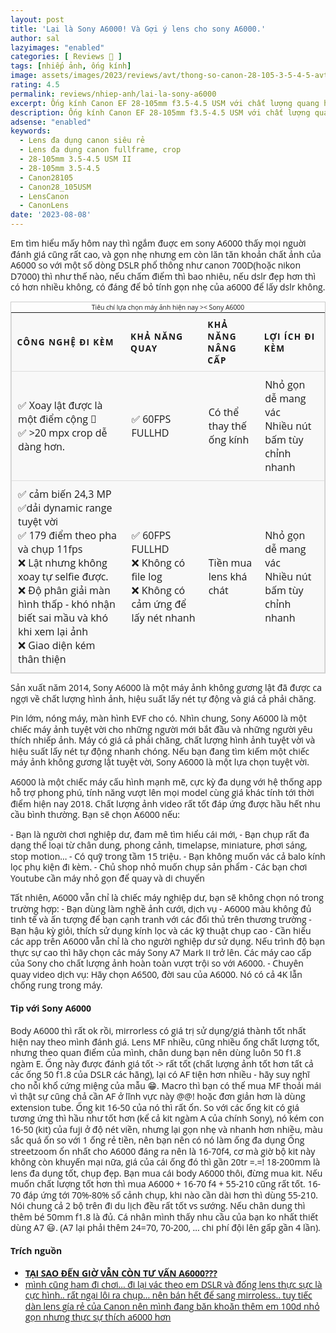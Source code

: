 ```yaml
---
layout: post
title: 'Lại là Sony A6000! Và Gợi ý lens cho sony A6000.'
author: sal
lazyimages: "enabled"
categories: [ Reviews 📝 ]
tags: [nhiếp ảnh, ống kính]
image: assets/images/2023/reviews/avt/thong-so-canon-28-105-3-5-4-5-avt.webp
rating: 4.5
permalink: reviews/nhiep-anh/lai-la-sony-a6000
excerpt: Ống kính Canon EF 28-105mm f3.5-4.5 USM với chất lượng quang học tốt, được mệnh danh là quý nhân cứu cánh cho anh em trót dấn thân bãy lầy fullframe. Đang khát ống kính đa tiêu cự để vừa học, vừa phục vụ nhiều nhu cầu. Lens được bán rất nhiều, giá tương đối rẻ, nhưng lại rất ít người nói tới.
description: Ống kính Canon EF 28-105mm f3.5-4.5 USM với chất lượng quang học tốt, được mệnh danh là quý nhân cứu cánh cho anh em trót dấn thân bãy lầy fullframe. Đang khát ống kính đa tiêu cự để vừa học, vừa phục vụ nhiều nhu cầu. Lens được bán rất nhiều, giá tương đối rẻ, nhưng lại rất ít người nói tới.
adsense: "enabled"
keywords:
  - Lens đa dụng canon siêu rẻ
  - Lens đa dụng canon fullframe, crop
  - 28-105mm 3.5-4.5 USM II
  - 28-105mm 3.5-4.5
  - Canon28105
  - Canon28_105USM
  - LensCanon
  - CanonLens
date: '2023-08-08'
---
```


Em tìm hiểu mấy hôm nay thì ngắm đuợc em sony A6000 thấy mọi nguời đánh giá cũng rất cao, và gọn nhẹ nhưng em còn lăn tăn khoản chất ảnh của A6000 so với một số dòng DSLR phổ thông như canon 700D(hoặc nikon D7000) thì như thế nào, nếu chấm điểm thì bao nhiêu, nếu dslr đẹp hơn thì có hơn nhiều không, có đáng để bỏ tính gọn nhẹ của a6000 để lấy dslr không.

<table>
  <caption>Tiêu chí lựa chọn máy ảnh hiện nay >< Sony A6000</caption>
  <thead>
    <tr>
          <th scope="col">Công nghệ đi kèm</th>
      <th scope="col">Khả năng quay</th>
      <th scope="col">Khả năng nâng cấp</th>
      <th scope="col">Lợi ích đi kèm</th>
    </tr>
  </thead>
  <tbody>
    <tr>
      <td data-label="Công nghệ đi kèm">✅ Xoay lật được là một điểm cộng 🐍<br>✅ >20 mpx crop dễ dàng hơn.</td>
      <td data-label="Khả năng quay">✅ 60FPS FULLHD</td>
      <td data-label="Khả năng nâng cấp">Có thể thay thế ống kính</td>
      <td data-label="Lợi ích đi kèm">Nhỏ gọn dễ mang vác<br>Nhiều nút bấm tùy chỉnh nhanh</td>
    </tr>
    <tr>
      <td scope="row" data-label="Công nghệ đi kèm">✅ cảm biến 24,3 MP<br>✅dải dynamic range tuyệt vời<br>✅ 179 điểm theo pha và chụp 11fps<br>❌ Lật nhưng không xoay tự selfie được.
      <br>❌ Độ phân giải màn hình thấp - khó nhận biết sai mầu và khó khi xem lại ảnh<br>❌ Giao diện kém thân thiện</td>
      <td data-label="Khả năng quay">✅ 60FPS FULLHD<br>
      ❌ Không có file log <br>❌ Không có cảm ứng để lấy nét nhanh</td>
      <td data-label="Khả năng nâng cấp">Tiền mua lens khá chát</td>
      <td data-label="Lợi ích đi kèm">Nhỏ gọn dễ mang vác<br>Nhiều nút bấm tùy chỉnh nhanh</td>
    </tr>

  </tbody>
</table>

Sản xuất năm 2014, Sony A6000 là một máy ảnh không gương lật  đã được ca ngợi về chất lượng hình ảnh, hiệu suất lấy nét tự động và giá cả phải chăng.

Pin lớm, nóng máy, màn hình EVF cho có. Nhìn chung, Sony A6000 là một chiếc máy ảnh tuyệt vời cho những người mới bắt đầu và những người yêu thích nhiếp ảnh. Máy có giá cả phải chăng, chất lượng hình ảnh tuyệt vời và hiệu suất lấy nét tự động nhanh chóng. Nếu bạn đang tìm kiếm một chiếc máy ảnh không gương lật tuyệt vời, Sony A6000 là một lựa chọn tuyệt vời.

A6000 là một chiếc máy cấu hình mạnh mẽ, cực kỳ đa dụng với hệ thống app hỗ trợ phong phú, tính năng vượt lên mọi model cùng giá khác tính tới thời điểm hiện nay 2018. Chất lượng ảnh video rất tốt đáp ứng được hầu hết nhu cầu bình thường. Bạn sẽ chọn A6000 nếu:

\- Bạn là người chơi nghiệp dư, đam mê tìm hiểu cái mới,
\- Bạn chụp rất đa dạng thể loại từ chân dung, phong cảnh, timelapse, miniature, phơi sáng, stop motion...
\- Có quỹ trong tầm 15 triệu.
\- Bạn không muốn vác cả balo kính lọc phụ kiện đi kèm.
\- Chủ shop nhỏ muốn chụp sản phẩm
\- Các bạn chơi Youtube cần máy nhỏ gọn để quay và di chuyển

Tất nhiên, A6000 vẫn chỉ là chiếc máy nghiệp dư, bạn sẽ không chọn nó trong trường hợp:
\- Bạn dùng làm nghề ảnh cưới, dịch vụ - A6000 màu không đủ tinh tế và ấn tượng để bạn cạnh tranh với các đối thủ trên thương trường
\- Bạn hậu kỳ giỏi, thích sử dụng kính lọc và các kỹ thuật chụp cao - Cần hiểu các app trên A6000 vẫn chỉ là cho người nghiệp dư sử dụng. Nếu trình độ bạn thực sự cao thì hãy chọn các máy Sony A7 Mark II trở lên. Các máy cao cấp của Sony cho chất lượng ảnh hoàn toàn vượt trội so với A6000.
\- Chuyên quay video dịch vụ: Hãy chọn A6500, đời sau của A6000. Nó có cả 4K lẫn chống rung trong máy.

#### Tip với Sony A6000
Body A6000 thì rất ok rồi, mirrorless có giá trị sử dụng/giá thành tốt nhất hiện nay theo mình đánh giá.
Lens MF nhiều, cũng nhiều ống chất lượng tốt, nhưng theo quan điểm của mình, chân dung bạn nên dùng luôn 50 f1.8 ngàm E. Ống này được đánh giá tốt -> rất tốt (chất lượng ảnh tốt hơn tất cả các ống 50 f1.8 của DSLR các hãng), lại có AF tiện hơn nhiều - hãy suy nghĩ cho nỗi khổ cứng miệng của mẫu 😁. Macro thì bạn có thể mua MF thoải mái vì thật sự cũng chả cần AF ở lĩnh vực này @@! hoặc đơn giản hơn là dùng extension tube.
Ống kit 16-50 của nó thì rất ổn. So với các ống kit có giá tương ứng thì hầu như tốt hơn (kể cả kit ngàm A của chính Sony), nó kém con 16-50 (kit) của fuji ở độ nét viền, nhưng lại gọn nhẹ và nhanh hơn nhiều, màu sắc quá ổn so với 1 ống rẻ tiền, nên bạn nên có nó làm ống đa dụng
Ống streetzoom ổn nhất cho A6000 đáng ra nên là 16-70f4, cơ mà giờ bộ kit này không còn khuyến mại nữa, giá của cái ống đó thì gần 20tr =.=!
18-200mm là lens đa dụng tốt, chụp đẹp. Bạn mua cái body A6000 thôi, đừng mua kit.
Nếu muốn chất lượng tốt hơn thì mua A6000 + 16-70 f4 + 55-210 cũng rất tốt. 16-70 đáp ứng tới 70%-80% số cảnh chụp, khi nào cần dài hơn thì dùng 55-210. Nói chung cả 2 bộ trên đi du lịch đều rất tốt vs sướng.
Nếu chân dung thì thêm bé 50mm f1.8 là đủ.
Cá nhân mình thấy nhu cầu của bạn ko nhất thiết dùng A7 😃. (A7 lại phải thêm 24=70, 70-200, ... chi phí đội lên gấp gần 4 lần).
#### Trích nguồn
*   [**TẠI SAO ĐẾN GIỜ VẪN CÒN TƯ VẤN A6000???**](https://www.youtube.com/watch?v=BM6zM5ztUGw)
*   [mình cũng ham đi chơi... đi lại vác theo em DSLR và đống lens thực sực là cực hình.. rất ngại lôi ra chụp... nên bán hết để sang mirroless.. tuy tiếc dàn lens gía rẻ của Canon nên mình đang băn khoăn thêm em 100d nhỏ gọn nhưng thực sự thích a6000 hơn](https://anhhangxom.xyz/nhiep-anh/reviews/tam-biet-canon-5d2)


<style>table {
  border: 1px solid #ccc;
  border-collapse: collapse;
  margin: 0;
  padding: 0;
  width: 100%;
  table-layout: fixed;
}

table caption {
  font-size: 0.65em;
  margin: .1em 0 .15em;
}

table tr {
  background-color: #f8f8f8;
  border: 1px solid #ddd;
  padding: .35em;
}

table th,
table td {
  padding: .625em;
  text-align: left;
}

table th {
  font-size: .85em;
  letter-spacing: .1em;
  text-transform: uppercase;
}

@media screen and (max-width: 600px) {
  table {
    border: 0;
  }

  table caption {
    font-size: 1.3em;
  }

  table thead {
    border: none;
    clip: rect(0 0 0 0);
    height: 1px;
    margin: -1px;
    overflow: hidden;
    padding: 0;
    position: absolute;
    width: 1px;
  }

  table tr {
    border-bottom: 3px solid #ddd;
    display: block;
    margin-bottom: .625em;
  }

  table td {
    border-bottom: 1px solid #ddd;
    display: block;
    font-size: .8em;
    text-align: right;
  }

  table td::before {
    /*
    * aria-label has no advantage, it won't be read inside a table
    content: attr(aria-label);
    */
    content: attr(data-label);
    float: left;
    font-weight: bold;
    text-transform: uppercase;
  }

  table td:last-child {
    border-bottom: 0;
  }
}














/* general styling */
body {
  font-family: "Open Sans", sans-serif;
  line-height: 1.25;
}</style>
